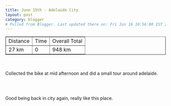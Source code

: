 ```yaml
---
title: June 15th - Adelaide City
layout: post
category: blogger
# Pulled from Blogger. Last updated there on: Fri Jun 16 10:56:00 IST 2006
---
```

<TABLE BORDER="1"><TR><TD>Distance</TD><TD>Time</TD><TD>Overall Total</TD></TR><TR><TD>27 km</TD><TD>0</TD><TD>948 km</TD></TR></TABLE><br /><br />Collected the bike at mid afternoon and did a small tour around adelaide.<br /><br /><a onblur="try {parent.deselectBloggerImageGracefully();} catch(e) {}" href="http://photos1.blogger.com/blogger/916/2956/1600/IMG_0852.jpg"><img style="display:block; margin:0px auto 10px; text-align:center;cursor:pointer; cursor:hand;" src="http://photos1.blogger.com/blogger/916/2956/320/IMG_0852.jpg" border="0" alt="" /></a><br /><br />Good being back in city again, really like this place.
